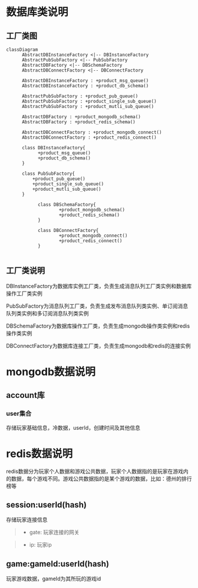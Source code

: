 # 数据库类说明

## 工厂类图

```mermaid
classDiagram
      AbstractDBInstanceFactory <|-- DBInstanceFactory
      AbstractPubSubFactory <|-- PubSubFactory
      AbstractDBFactory <|-- DBSchemaFactory
      AbstractDBConnectFactory <|-- DBConnectFactory
      
      AbstractDBInstanceFactory : +product_msg_queue()
      AbstractDBInstanceFactory : +product_db_schema()
      
      AbstractPubSubFactory : +product_pub_queue()
      AbstractPubSubFactory : +product_single_sub_queue()
      AbstractPubSubFactory : +product_mutli_sub_queue()
      
      AbstractDBFactory : +product_mongodb_schema()
      AbstractDBFactory : +product_redis_schema()
      
      AbstractDBConnectFactory : +product_mongodb_connect()
      AbstractDBConnectFactory : +product_redis_connect()
      
      class DBInstanceFactory{
      		+product_msg_queue()
      		+product_db_schema()
      }

      class PubSubFactory{
          +product_pub_queue()
          +product_single_sub_queue()
          +product_mutli_sub_queue()
      }
 
 			class DBSchemaFactory{
 					+product_mongodb_schema()
 					+product_redis_schema()
 			}
 			
 			class DBConnectFactory{
 					+product_mongodb_connect()
 					+product_redis_connect()
 			}
   
```

## 工厂类说明

DBInstanceFactory为数据库实例工厂类，负责生成消息队列工厂类实例和数据库操作工厂类实例

PubSubFactory为消息队列工厂类，负责生成发布消息队列类实例、单订阅消息队列类实例和多订阅消息队列类实例

DBSchemaFactory为数据库操作工厂类，负责生成mongodb操作类实例和redis操作类实例

DBConnectFactory为数据库连接工厂类，负责生成mongodb和redis的连接实例



# mongodb数据说明

## account库

### user集合

存储玩家基础信息，冷数据，userId，创建时间及其他信息



# redis数据说明

redis数据分为玩家个人数据和游戏公共数据，玩家个人数据指的是玩家在游戏内的数据，每个游戏不同。游戏公共数据指的是某个游戏的数据，比如：德州的排行榜等

## session:userId(hash)

存储玩家连接信息

> + gate: 玩家连接的网关

> + ip: 玩家ip

## game:gameId:userId(hash)

玩家游戏数据，gameId为其所玩的游戏id


